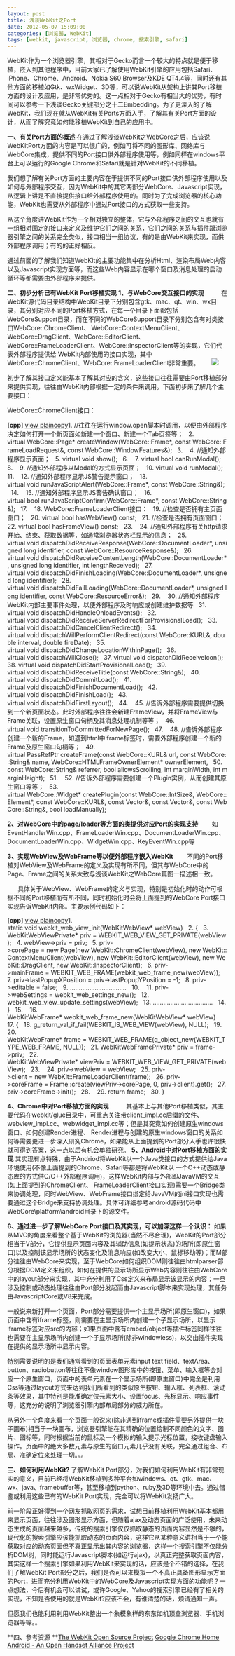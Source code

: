 ```yaml
---
layout: post
title: 浅谈WebKit之Port
date: 2012-05-07 15:09:00
categories: [浏览器, WebKit]
tags: [webkit, javascript, 浏览器, chrome, 搜索引擎, safari]
---
```

WebKit作为一个浏览器引擎，其相对于Gecko而言一个较大的特点就是便于移植，嵌入到其他程序中，目前大家已了解使用WebKit引擎的应用包括Safari、iPhone、Chrome、Android、Nokia S60 Browser及KDE QT4.4等，同时还有其他方面的移植如Gtk、wxWidget、3D等，可以说WebKit从架构上讲其Port移植方面的设计及应用，是非常优秀的。这一点相对于Gecko有相当大的优势，有时间可以参考一下浅谈Gecko关键部分之十二Embedding。为了更深入的了解WebKit，我们现在就从WebKit有关Ports方面入手，了解其有关Port方面的设计，从而了解究竟如何能移植WebKit到自己的应用中。

**一、有关Port方面的概述**
在通过了解[浅谈WebKit之WebCore](http://www.kproxy.com/servlet/redirect.srv/sruj/scyaetcar/szzjmql/p1/2008/09/webkitwebcore.html)之后，应该说WebKitPort方面的内容是可以很广的，例如可将不同的图形库、网络库与WebCore集成，提供不同的Port接口供外部程序使用等，例如同样在windows平台上可以运行的Google
 Chrome和Safari就是针对WebKit的不同移植。

我们想了解有关Port方面的主要内容在于提供不同的Port接口供外部程序使用以及如何与外部程序交互，因为WebKit中的其它两部分WebCore、Javascript实现，从逻辑上讲是不直接提供接口给外部程序使用的。同时为了完成浏览器的核心功能，WebKit也需要从外部程序中通过Port接口的方式获取一些支持。

从这个角度讲WebKit作为一个相对独立的整体，它与外部程序之间的交互也就有一组相对固定的接口来定义及维护它们之间的关系，它们之间的关系与插件跟浏览器引擎之间的关系完全类似，接口相当一组协议，有的是由WebKit来实现，而供外部程序调用；有的的正好相反。

通过前面的了解我们知道WebKit的主要功能集中在分析Html、渲染布局Web内容以及Javascript实现方面等，而这些Web内容显示在哪个窗口及消息处理的启动循环等都需要由外部程序来提供。

**二、初步分析已有WebKit Port移植实现**
**1、与WebCore交互接口的实现** 
        在WebKit源代码目录结构中WebKit目录下分别包含gtk、mac、qt、win、wx目录，其分别对应不同的Port移植方式，在每一个目录下面都包括 WebCoreSupport目录，而在不同的WebCoreSupport目录下分别包含有对类接口WebCore::ChromeClient、 WebCore::ContextMenuClient、WebCore::DragClient、WebCore::EditorClient、 WebCore::FrameLoaderClient、WebCore::InspectorClient等的实现，它们代表外部程序提供给
 WebKit内部使用的接口实现，其中WebCore::ChromeClient、WebCore::FrameLoaderClient非常重要。
      ![](http://hi.csdn.net/attachment/201109/1/0_1314848681WNL3.gif)

初步了解其接口定义能基本了解其对应的含义，这些接口往往需要由Port移植部分来提供实现，往往由WebKit内部根据一定的条件来调用。下面初步来了解几个主要接口：

WebCore::ChromeClient接口：

**[cpp]** [view
 plain](http://blog.csdn.net/scholar_ii/article/details/6738816# "view plain")[copy](http://blog.csdn.net/scholar_ii/article/details/6738816# "copy")1. //往往在运行window.open脚本时调用，以便由外部程序决定如何打开一个新页面如新建一个窗口、新建一个Tab页签等；  
2. virtual WebCore::Page* createWindow(WebCore::Frame*, const WebCore::FrameLoadRequest&, const WebCore::WindowFeatures&);  
3.   
4. //通知外部程序显示页面；  
5. virtual void show();  
6.   
7. virtual bool canRunModal();  
8.   
9. //通知外部程序以Modal的方式显示页面；  
10. virtual void runModal();  
11.   
12. //通知外部程序显示JS警告提示窗口；  
13. virtual void runJavaScriptAlert(WebCore::Frame*, const WebCore::String&);  
14.   
15. //通知外部程序显示JS警告确认窗口；  
16. virtual bool runJavaScriptConfirm(WebCore::Frame*, const WebCore::String&);  
17.   
18. WebCore::FrameLoaderClient接口：  
19. //检查是否拥有主页面窗口；  
20. virtual bool hasWebView() const;  
21. //检查是否拥有页面窗口；  
22. virtual bool hasFrameView() const;  
23.   
24. //通知外部程序有关http请求开始、结束、获取数据等，如通常浏览器状态栏显示的信息；  
25. virtual void dispatchDidReceiveResponse(WebCore::DocumentLoader*, unsigned long identifier, const WebCore::ResourceResponse&);  
26. virtual void dispatchDidReceiveContentLength(WebCore::DocumentLoader*, unsigned long identifier, int lengthReceived);  
27. virtual void dispatchDidFinishLoading(WebCore::DocumentLoader*, unsigned long identifier);  
28. virtual void dispatchDidFailLoading(WebCore::DocumentLoader*, unsigned long identifier, const WebCore::ResourceError&);  
29.   
30. //通知外部程序WebKit内部主要事件处理，以便外部程序及时响应或创建维护数据等  
31. virtual void dispatchDidHandleOnloadEvents();  
32. virtual void dispatchDidReceiveServerRedirectForProvisionalLoad();  
33. virtual void dispatchDidCancelClientRedirect();  
34. virtual void dispatchWillPerformClientRedirect(const WebCore::KURL&, double interval, double fireDate);  
35. virtual void dispatchDidChangeLocationWithinPage();  
36. virtual void dispatchWillClose();  
37. virtual void dispatchDidReceiveIcon();  
38. virtual void dispatchDidStartProvisionalLoad();  
39. virtual void dispatchDidReceiveTitle(const WebCore::String&);  
40. virtual void dispatchDidCommitLoad();  
41. virtual void dispatchDidFinishDocumentLoad();  
42. virtual void dispatchDidFinishLoad();  
43. virtual void dispatchDidFirstLayout();  
44.   
45. //告诉外部程序需要提供切换到一个新页面状态。此时外部程序往往会新建FrameView，并将FrameView与Frame关联，设置原生窗口句柄及其消息处理机制等等；  
46. virtual void transitionToCommittedForNewPage();  
47.   
48. //告诉外部程序创建一个新的Frame，如遇到html中iframe标签时，需要外部程序创建一个新的Frame及原生窗口句柄等；  
49. virtual PassRefPtr createFrame(const WebCore::KURL& url, const WebCore::String& name, WebCore::HTMLFrameOwnerElement* ownerElement,  
50. const WebCore::String& referrer, bool allowsScrolling, int marginWidth, int marginHeight);  
51.   
52. //告诉外部程序需要创建一个Plugin实例，从而创建其原生窗口等等；  
53. virtual WebCore::Widget* createPlugin(const WebCore::IntSize&, WebCore::Element*, const WebCore::KURL&, const Vector&, const Vector&, const WebCore::String&, bool loadManually);  


**2、对WebCore中的page/loader等方面的类提供对应Port的实现支持** 
      如EventHandlerWin.cpp、FrameLoaderWin.cpp、DocumentLoaderWin.cpp、DocumentLoaderWin.cpp、WidgetWin.cpp、KeyEventWin.cpp等

**3、实现WebView及WebFrame等以便外部程序嵌入WebKit** 
      不同的Port移植对WebView及WebFrame的定义及实现有所不同，但其与WebCore中的Page、Frame之间的关系大致与浅谈WebKit之WebCore篇图一描述相一致。

      具体关于WebView、WebFrame的定义与实现，特别是初始化时的动作可根据不同的Port移植而有所不同，同时初始化时会将上面提到的WebCore Port接口实现告诉WebKit内部。主要示例代码如下：


**[cpp]** [view
 plain](http://blog.csdn.net/scholar_ii/article/details/6738816# "view plain")[copy](http://blog.csdn.net/scholar_ii/article/details/6738816# "copy")1. static void webkit_web_view_init(WebKitWebView* webView)  
2. {  
3. WebKitWebViewPrivate* priv = WEBKIT_WEB_VIEW_GET_PRIVATE(webView);  
4. webView->priv = priv;  
5. priv->corePage = new Page(new WebKit::ChromeClient(webView), new WebKit::ContextMenuClient(webView), new WebKit::EditorClient(webView), new WebKit::DragClient, new WebKit::InspectorClient);  
6. priv->mainFrame = WEBKIT_WEB_FRAME(webkit_web_frame_new(webView));  
7. priv->lastPopupXPosition = priv->lastPopupYPosition = -1;  
8. priv->editable = false;  
9. ................................  
10.   
11. priv->webSettings = webkit_web_settings_new();  
12. webkit_web_view_update_settings(webView);  
13. ..................................  
14. }  
15.   
16. WebKitWebFrame* webkit_web_frame_new(WebKitWebView* webView)  
17. {  
18. g_return_val_if_fail(WEBKIT_IS_WEB_VIEW(webView), NULL);  
19.   
20. WebKitWebFrame* frame = WEBKIT_WEB_FRAME(g_object_new(WEBKIT_TYPE_WEB_FRAME, NULL));  
21. WebKitWebFramePrivate* priv = frame->priv;  
22. WebKitWebViewPrivate* viewPriv = WEBKIT_WEB_VIEW_GET_PRIVATE(webView);  
23.   
24. priv->webView = webView;  
25. priv->client = new WebKit::FrameLoaderClient(frame);  
26. priv->coreFrame = Frame::create(viewPriv->corePage, 0, priv->client).get();  
27. priv->coreFrame->init();  
28.   
29. return frame;  
30. }  



**4、Chrome中对Port移植方面的实现** 
        其基本上与其他Port移植类似，其主要代码在webkit/glue目录中，可重点关注带client_impl.cc后缀的文件、 webview_impl.cc、webwidget_impl.cc等；但是其究竟如何创建原生windows窗口、如何创建Render进程、 Render进程与创建的原生windows窗口的关系如何等需要更进一步深入研究Chrome，如果能从上面提到的Port部分入手也许很快就可得到答案，这一点以后有机会单独研究。
**5、Android中对Port移植方面的实现**
其实现有点特殊，由于Andriod将WebKit以一个Java类接口的方式提供给Java环境使用(不像上面提到的Chrome、Safari等都是将WebKit以 一个C++动态或静态库的方式供C/C++外部程序调用)，这样WebKit内部与外部即JavaVM的交互(如上面提到的ChromeClient、
 FrameLoaderClient接口实现)需要一个Bridge类来协调处理，同时WebView、WebFrame接口绑定给JavaVM的jni接口实现也需要通过这个Bridge来支持协调处理。具体可详细参考android源码代码中WebCore\platform\android目录下的源文件。

**6、通过进一步了解WebCore Port接口及其实现，可以加深这样一个认识：**
如果从MVC的角度来看整个基于WebKit的浏览器(当然不尽合理)，WebKit的Port部分相当于V部分，它提供显示页面内容及其辅助信息(如提示状态)的场所(即原生窗口)以及控制该显示场所的状态变化及消息响应(如改变大小、鼠标移动等)；而M部分往往由WebCore来实现，至于WebCore如何组织DOM则往往由htmlparser部分根据DOM定义来组织，如何在提供的显示场所显示Web内容则往往由WebCore中的layout部分来实现，其中充分利用了Css定义来布局显示该显示的内容；一旦涉及控制或动态处理往往由Port部分发起而由Javascript脚本来实现处理，其任务由JavascriptCore或V8来完成。

一般说来新打开一个页面，Port部分需要提供一个主显示场所(即原生窗口)，如果页面中含有iframe标签，则需要在主显示场所内创建一个子显示场所，以显示iframe标签对应src的内容；如果页面中含有embed/object等插件标签同样往往也需要在主显示场所内创建一个子显示场所(除非windowless)，以交由插件实现在提供的显示场所中显示内容。

特别需要说明的是我们通常看到的页面表单元素input text field、textArea、button、radiobutton等往往不像window图形库中的按钮、菜单、输入框等会对应一个原生窗口，页面中的表单元素在一个显示场所(即原生窗口)中完全是利用Css等通过layout方式来达到我们所看到的类似原生按钮、输入框、列表框、滚动条等效果，其中特别是能准确定位元素大小、设置focus、光标显示、响应事件等，这充分的说明了浏览器引擎内部布局部分的威力所在。

从另外一个角度来看一个页面一般说来(除非遇到iframe或插件需要另外提供一块子画布)相当于一块画布，浏览器引擎能在其精确的位置绘制不同颜色的文字、图片、图标等，同时根据当前的鼠标及一个模拟的输入提示光标位置，接收键盘输入操作。页面中的绝大多数元素与原生的窗口元素几乎没有关联，完全通过组合、布局、准确定位来处理一切。。。

**三、如何利用WebKit?**
了解WebKit Port部分，对我们如何利用WebKit有非常现实的意义，目前已经将WebKit移植到多种平台如windows、qt、gtk、mac、wx、java、framebuffer等，甚至移植到python、ruby及3D等环境中去。通过借鉴或利用这些已有的WebKit Port实现，完全可以将WebKit发扬广大。

前一阶段正好得到一个网友抓取网页的需求，试想目前移植利用WebKit基本都用来显示页面，往往涉及图形显示方面，但随着ajax及动态页面的广泛使用，未来动态生成的页面越来越多，传统的搜索引擎仅仅抓取静态的页面内容显然是不够的，现代化的搜索引擎应该能抓取动态的页面内容，这样它从某种意义讲相当于一个能获取对应的动态页面但不真正显示出其内容的浏览器，这样一个搜索引擎不仅能分析DOM树，同时能运行Javascript脚本(如运行ajax)，以真正完整获取页面内容，其实这样一个搜索引擎如果利用WebKit来实现的话，应该是个不错的选择，在我们了解WebKit
 Port部分之后，我们是否可以来模拟一个不真正具备图形显示方面的Port，进而充分利用WebKit中的WebCore及Javascript实现方面的功能呢？一点想法，今后有机会可以试试，或许Google、Yahoo的搜索引擎已经有了相关的实现，不知是否使用的就是WebKit?应该不会，有谁清楚的话，烦请通知一声。

但愿我们也能利用利用WebKit整出一个象模象样的东东如机顶盒浏览器、手机浏览器等等。。

**四、参考资源
**[The WebKit Open Source Project](http://www.kproxy.com/servlet/redirect.srv/slxv/scsvnrk/p1/)
[Google Chrome Home](http://www.kproxy.com/servlet/redirect.srv/sruj/snvrabu/suugv/p1/chromium/)[
](http://www.kproxy.com/servlet/redirect.srv/sruj/snvrabu/suugv/p1/android/index.html)[Android - An Open Handset Alliance Project](http://www.kproxy.com/servlet/redirect.srv/sruj/snvrabu/suugv/p1/android/index.html)